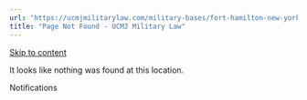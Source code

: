 ```yaml
---
url: "https://ucmjmilitarylaw.com/military-bases/fort-hamilton-new-york-military-defense-lawyer-ucmj-legal-guide/%7Blocation13"
title: "Page Not Found - UCMJ Military Law"
---
```


[Skip to content](https://ucmjmilitarylaw.com/military-bases/fort-hamilton-new-york-military-defense-lawyer-ucmj-legal-guide/%7Blocation13#content)

It looks like nothing was found at this location.

Notifications